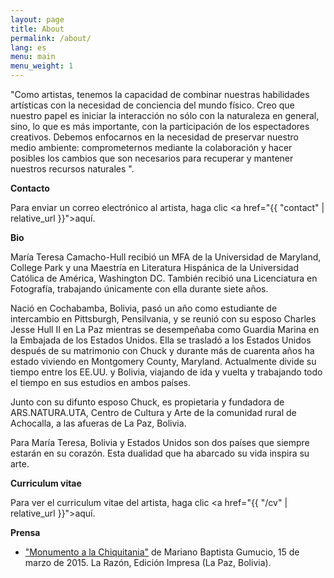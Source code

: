 ```yaml
---
layout: page
title: About
permalink: /about/
lang: es
menu: main
menu_weight: 1
---
```


<p class="message">
"Como artistas, tenemos la capacidad de combinar nuestras habilidades artísticas con la necesidad de conciencia del mundo físico. Creo que nuestro papel es iniciar la interacción no sólo con la naturaleza en general, sino, lo que es más importante, con la participación de los espectadores creativos. Debemos enfocarnos en la necesidad de preservar nuestro medio ambiente: comprometernos mediante la colaboración y hacer posibles los cambios que son necesarios para recuperar y mantener nuestros recursos naturales ".
</p>

**Contacto**

Para enviar un correo electrónico al artista, haga clic <a href="{{ "contact" | relative_url }}">aquí</a>.

**Bio**

María Teresa Camacho-Hull recibió un MFA de la Universidad de Maryland, College Park y una Maestría en Literatura Hispánica de la Universidad Católica de América, Washington DC. También recibió una Licenciatura en Fotografía, trabajando únicamente con ella durante siete años.

Nació en Cochabamba, Bolivia, pasó un año como estudiante de intercambio en Pittsburgh, Pensilvania, y se reunió con su esposo Charles Jesse Hull II en La Paz mientras se desempeñaba como Guardia Marina en la Embajada de los Estados Unidos. Ella se trasladó a los Estados Unidos después de su matrimonio con Chuck y durante más de cuarenta años ha estado viviendo en Montgomery County, Maryland. Actualmente divide su tiempo entre los EE.UU. y Bolivia, viajando de ida y vuelta y trabajando todo el tiempo en sus estudios en ambos países.

Junto con su difunto esposo Chuck, es propietaria y fundadora de ARS.NATURA.UTA, Centro de Cultura y Arte de la comunidad rural de Achocalla, a las afueras de La Paz, Bolivia.

Para María Teresa, Bolivia y Estados Unidos son dos países que siempre estarán en su corazón. Esta dualidad que ha abarcado su vida inspira su arte.

**Curriculum vitae**

Para ver el curriculum vitae del artista, haga clic <a href="{{ "/cv" | relative_url }}">aquí</a>.

**Prensa**

* <a href="https://teresacamachohull.github.io/2015/03/15/Press-Monumento/">"Monumento a la Chiquitania"</a> de Mariano Baptista Gumucio, 15 de marzo de 2015. La Razón, Edición Impresa (La Paz, Bolivia).


